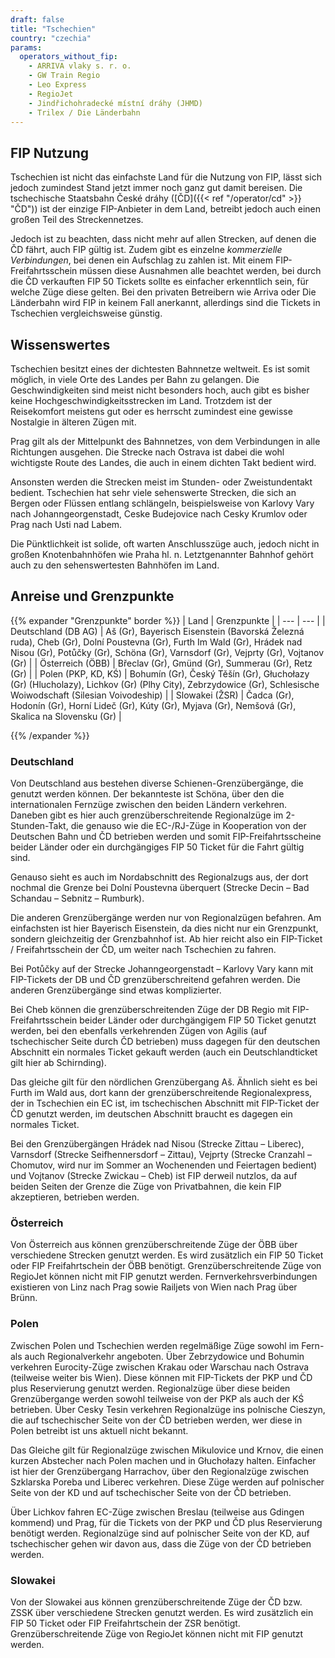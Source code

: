 ```yaml
---
draft: false
title: "Tschechien"
country: "czechia"
params:
  operators_without_fip:
    - ARRIVA vlaky s. r. o.
    - GW Train Regio
    - Leo Express
    - RegioJet
    - Jindřichohradecké místní dráhy (JHMD)
    - Trilex / Die Länderbahn
---
```


## FIP Nutzung

Tschechien ist nicht das einfachste Land für die Nutzung von FIP, lässt sich jedoch zumindest Stand jetzt immer noch ganz gut damit bereisen. Die tschechische Staatsbahn České dráhy ([ČD]({{< ref "/operator/cd" >}} "ČD")) ist der einzige FIP-Anbieter in dem Land, betreibt jedoch auch einen großen Teil des Streckennetzes.

Jedoch ist zu beachten, dass nicht mehr auf allen Strecken, auf denen die ČD fährt, auch FIP gültig ist. Zudem gibt es einzelne _kommerzielle Verbindungen_, bei denen ein Aufschlag zu zahlen ist. Mit einem FIP-Freifahrtsschein müssen diese Ausnahmen alle beachtet werden, bei durch die ČD verkauften FIP 50 Tickets sollte es einfacher erkenntlich sein, für welche Züge diese gelten. Bei den privaten Betreibern wie Arriva oder Die Länderbahn wird FIP in keinem Fall anerkannt, allerdings sind die Tickets in Tschechien vergleichsweise günstig.

## Wissenswertes

Tschechien besitzt eines der dichtesten Bahnnetze weltweit. Es ist somit möglich, in viele Orte des Landes per Bahn zu gelangen. Die Geschwindigkeiten sind meist nicht besonders hoch, auch gibt es bisher keine Hochgeschwindigkeitsstrecken im Land. Trotzdem ist der Reisekomfort meistens gut oder es herrscht zumindest eine gewisse Nostalgie in älteren Zügen mit.

Prag gilt als der Mittelpunkt des Bahnnetzes, von dem Verbindungen in alle Richtungen ausgehen. Die Strecke nach Ostrava ist dabei die wohl wichtigste Route des Landes, die auch in einem dichten Takt bedient wird.

Ansonsten werden die Strecken meist im Stunden- oder Zweistundentakt bedient. Tschechien hat sehr viele sehenswerte Strecken, die sich an Bergen oder Flüssen entlang schlängeln, beispielsweise von Karlovy Vary nach Johanngeorgenstadt, Ceske Budejovice nach Cesky Krumlov oder Prag nach Usti nad Labem.

Die Pünktlichkeit ist solide, oft warten Anschlusszüge auch, jedoch nicht in großen Knotenbahnhöfen wie Praha hl. n. Letztgenannter Bahnhof gehört auch zu den sehenswertesten Bahnhöfen im Land.

## Anreise und Grenzpunkte

{{% expander "Grenzpunkte" border %}}
| Land | Grenzpunkte |
| --- | --- |
| Deutschland (DB AG) | Aš (Gr), Bayerisch Eisenstein (Bavorská Železná ruda), Cheb (Gr), Dolní Poustevna (Gr), Furth Im Wald (Gr), Hrádek nad Nisou (Gr), Potůčky (Gr), Schöna (Gr), Varnsdorf (Gr), Vejprty (Gr), Vojtanov (Gr) |
| Österreich (ÖBB) | Břeclav (Gr), Gmünd (Gr), Summerau (Gr), Retz (Gr) |
| Polen (PKP, KD, KŚ) | Bohumín (Gr), Český Těšín (Gr), Głuchołazy (Gr) (Hlucholazy), Lichkov (Gr) (Plhy City), Zebrzydowice (Gr), Schlesische Woiwodschaft (Silesian Voivodeship) |
| Slowakei (ŽSR) | Čadca (Gr), Hodonín (Gr), Horní Lideč (Gr), Kúty (Gr), Myjava (Gr), Nemšová (Gr), Skalica na Slovensku (Gr) |

{{% /expander %}}

### Deutschland

Von Deutschland aus bestehen diverse Schienen-Grenzübergänge, die genutzt werden können. Der bekannteste ist Schöna, über den die internationalen Fernzüge zwischen den beiden Ländern verkehren. Daneben gibt es hier auch grenzüberschreitende Regionalzüge im 2-Stunden-Takt, die genauso wie die EC-/RJ-Züge in Kooperation von der Deutschen Bahn und ČD betrieben werden und somit FIP-Freifahrtsscheine beider Länder oder ein durchgängiges FIP 50 Ticket für die Fahrt gültig sind.

Genauso sieht es auch im Nordabschnitt des Regionalzugs aus, der dort nochmal die Grenze bei Dolní Poustevna überquert (Strecke Decin – Bad Schandau – Sebnitz – Rumburk).

Die anderen Grenzübergänge werden nur von Regionalzügen befahren. Am einfachsten ist hier Bayerisch Eisenstein, da dies nicht nur ein Grenzpunkt, sondern gleichzeitig der Grenzbahnhof ist. Ab hier reicht also ein FIP-Ticket / Freifahrtsschein der ČD, um weiter nach Tschechien zu fahren.

Bei Potůčky auf der Strecke Johanngeorgenstadt – Karlovy Vary kann mit FIP-Tickets der DB und ČD grenzüberschreitend gefahren werden. Die anderen Grenzübergänge sind etwas komplizierter.

Bei Cheb können die grenzüberschreitenden Züge der DB Regio mit FIP-Freifahrtsschein beider Länder oder durchgängigem FIP 50 Ticket genutzt werden, bei den ebenfalls verkehrenden Zügen von Agilis (auf tschechischer Seite durch ČD betrieben) muss dagegen für den deutschen Abschnitt ein normales Ticket gekauft werden (auch ein Deutschlandticket gilt hier ab Schirnding).

Das gleiche gilt für den nördlichen Grenzübergang Aš. Ähnlich sieht es bei Furth im Wald aus, dort kann der grenzüberschreitende Regionalexpress, der in Tschechien ein EC ist, im tschechischen Abschnitt mit FIP-Ticket der ČD genutzt werden, im deutschen Abschnitt braucht es dagegen ein normales Ticket.

Bei den Grenzübergängen Hrádek nad Nisou (Strecke Zittau – Liberec), Varnsdorf (Strecke Seifhennersdorf – Zittau), Vejprty (Strecke Cranzahl – Chomutov, wird nur im Sommer an Wochenenden und Feiertagen bedient) und Vojtanov (Strecke Zwickau – Cheb) ist FIP derweil nutzlos, da auf beiden Seiten der Grenze die Züge von Privatbahnen, die kein FIP akzeptieren, betrieben werden.

### Österreich

Von Österreich aus können grenzüberschreitende Züge der ÖBB über verschiedene Strecken genutzt werden. Es wird zusätzlich ein FIP 50 Ticket oder FIP Freifahrtschein der ÖBB benötigt. Grenzüberschreitende Züge von RegioJet können nicht mit FIP genutzt werden. Fernverkehrsverbindungen existieren von Linz nach Prag sowie Railjets von Wien nach Prag über Brünn.

### Polen

Zwischen Polen und Tschechien werden regelmäßige Züge sowohl im Fern- als auch Regionalverkehr angeboten. Über Zebrzydowice und Bohumin verkehren Eurocity-Züge zwischen Krakau oder Warschau nach Ostrava (teilweise weiter bis Wien). Diese können mit FIP-Tickets der PKP und ČD plus Reservierung genutzt werden. Regionalzüge über diese beiden Grenzübergange werden sowohl teilweise von der PKP als auch der KŚ betrieben. Über Cesky Tesin verkehren Regionalzüge ins polnische Cieszyn, die auf tschechischer Seite von der ČD betrieben werden, wer diese in Polen betreibt ist uns aktuell nicht bekannt.

Das Gleiche gilt für Regionalzüge zwischen Mikulovice und Krnov, die einen kurzen Abstecher nach Polen machen und in Głuchołazy halten. Einfacher ist hier der Grenzübergang Harrachov, über den Regionalzüge zwischen Szklarska Poreba und Liberec verkehren. Diese Züge werden auf polnischer Seite von der KD und auf tschechischer Seite von der ČD betrieben.

Über Lichkov fahren EC-Züge zwischen Breslau (teilweise aus Gdingen kommend) und Prag, für die Tickets von der PKP und ČD plus Reservierung benötigt werden. Regionalzüge sind auf polnischer Seite von der KD, auf tschechischer gehen wir davon aus, dass die Züge von der ČD betrieben werden.

### Slowakei

Von der Slowakei aus können grenzüberschreitende Züge der ČD bzw. ZSSK über verschiedene Strecken genutzt werden. Es wird zusätzlich ein FIP 50 Ticket oder FIP Freifahrtschein der ZSR benötigt. Grenzüberschreitende Züge von RegioJet können nicht mit FIP genutzt werden.
